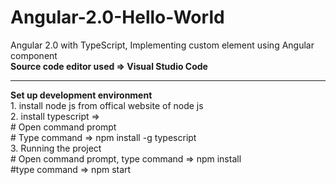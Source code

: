 # Angular-2.0-Hello-World
Angular 2.0 with TypeScript, Implementing <hello-world> custom element using Angular component <br/>
<b> Source code editor used => Visual Studio Code </b>

<hr>
<b>Set up development environment</b><br>
1. install node js from offical website of node js <br/>
2. install typescript => <br/>
   # Open command prompt <br/>
   # Type command => npm install -g typescript <br />
3. Running the project <br/>
   # Open command prompt, type command => npm install <br/>
   #type command => npm start


